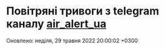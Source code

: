 # Повітряні тривоги з telegram каналу [air_alert_ua](https://t.me/air_alert_ua)

Оновлено:
неділя, 29 травня 2022 20:00:02 +0300
